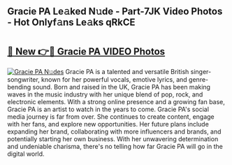## Gracie PA Le𝚊ked N𝚞de - Part-7JK Video Photos - Hot Onlyf𝚊ns Le𝚊ks qRkCE

# <h2><a href="http://ac48756.deff.icu/?id=Gracie+PA">🔗 New 👉🔴 Gracie PA VIDEO Photos</a></h2>

[![Gracie PA N𝚞des](https://i.imgur.com/rIISA9y.gif)](http://ac48756.deff.icu/?id=Gracie+PA)
Gracie PA is a talented and versatile British singer-songwriter, known for her powerful vocals, emotive lyrics, and genre-bending sound. Born and raised in the UK, Gracie PA has been making waves in the music industry with her unique blend of pop, rock, and electronic elements. With a strong online presence and a growing fan base, Gracie PA is an artist to watch in the years to come. Gracie PA's social media journey is far from over. She continues to create content, engage with her fans, and explore new opportunities. Her future plans include expanding her brand, collaborating with more influencers and brands, and potentially starting her own business. With her unwavering determination and undeniable charisma, there's no telling how far Gracie PA will go in the digital world.
